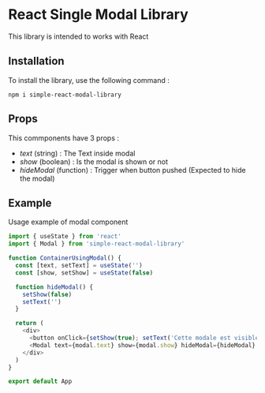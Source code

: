# React Single Modal Library

This library is intended to works with React

## Installation

To install the library, use the following command :

```
npm i simple-react-modal-library
```

## Props

This commponents have 3 props :

- _text_ (string) : The Text inside modal
- _show_ (boolean) : Is the modal is shown or not
- _hideModal_ (function) : Trigger when button pushed (Expected to hide the modal)

## Example

Usage example of modal component

```js
import { useState } from 'react'
import { Modal } from 'simple-react-modal-library'

function ContainerUsingModal() {
  const [text, setText] = useState('')
  const [show, setShow] = useState(false)

  function hideModal() {
    setShow(false)
    setText('')
  }

  return (
    <div>
      <button onClick={setShow(true); setText('Cette modale est visible')}>Show the modal</button>
      <Modal text={modal.text} show={modal.show} hideModal={hideModal} />
    </div>
  )
}

export default App
```
